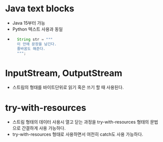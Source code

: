 # Java text blocks
- Java 15부터 가능
- Python 텍스트 사용과 동일
- ```java
	String str = """
	이 안에 문장을 남긴다.
	줄바꿈도 해준다.
	""";
	```

# InputStream, OutputStream
- 스트림의 형태를 바이트단위로 읽기 혹은 쓰기 할 때 사용된다.

# try-with-resources
- 스트림 형태의 데이터 사용시 열고 닫는 과정을 try-with-resources 형태의 문법으로 간결하게 사용 가능하다.
- try-with-resources 형태로 사용하면서 여전히 catch도 사용 가능하다.
